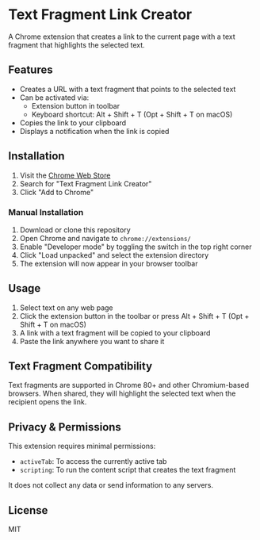 # Text Fragment Link Creator

A Chrome extension that creates a link to the current page with a text fragment that highlights the selected text.

## Features

- Creates a URL with a text fragment that points to the selected text
- Can be activated via:
  - Extension button in toolbar
  - Keyboard shortcut: Alt + Shift + T (Opt + Shift + T on macOS)
- Copies the link to your clipboard
- Displays a notification when the link is copied

## Installation

1. Visit the [Chrome Web Store](https://chrome.google.com/webstore/)
2. Search for "Text Fragment Link Creator"
3. Click "Add to Chrome"

### Manual Installation

1. Download or clone this repository
2. Open Chrome and navigate to `chrome://extensions/`
3. Enable "Developer mode" by toggling the switch in the top right corner
4. Click "Load unpacked" and select the extension directory
5. The extension will now appear in your browser toolbar

## Usage

1. Select text on any web page
2. Click the extension button in the toolbar or press Alt + Shift + T (Opt + Shift + T on macOS)
3. A link with a text fragment will be copied to your clipboard
4. Paste the link anywhere you want to share it

## Text Fragment Compatibility

Text fragments are supported in Chrome 80+ and other Chromium-based browsers.
When shared, they will highlight the selected text when the recipient opens the link.

## Privacy & Permissions

This extension requires minimal permissions:
- `activeTab`: To access the currently active tab
- `scripting`: To run the content script that creates the text fragment

It does not collect any data or send information to any servers.

## License

MIT
